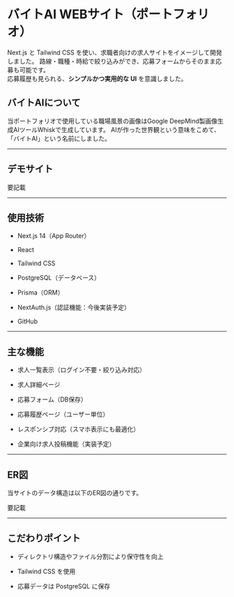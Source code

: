 # バイトAI WEBサイト（ポートフォリオ）

Next.js と Tailwind CSS を使い、求職者向けの求人サイトをイメージして開発しました。
路線・職種・時給で絞り込みができ、応募フォームからそのまま応募も可能です。  
応募履歴も見られる、**シンプルかつ実用的な UI** を意識しました。

## バイトAIについて

当ポートフォリオで使用している職場風景の画像はGoogle DeepMind製画像生成AIツールWhiskで生成しています。
AIが作った世界観という意味をこめて、「バイトAI」という名前にしました。

---

## デモサイト

要記載

---

## 使用技術

- Next.js 14（App Router）

- React

- Tailwind CSS

- PostgreSQL（データベース）

- Prisma（ORM）

- NextAuth.js（認証機能：今後実装予定）

- GitHub

---

## 主な機能

- 求人一覧表示（ログイン不要・絞り込み対応）

- 求人詳細ページ

- 応募フォーム（DB保存）

- 応募履歴ページ（ユーザー単位）

- レスポンシブ対応（スマホ表示にも最適化）

- 企業向け求人投稿機能（実装予定）

---

## ER図

当サイトのデータ構造は以下のER図の通りです。

要記載

---

## こだわりポイント

- ディレクトリ構造やファイル分割により保守性を向上

- Tailwind CSS を使用

- 応募データは PostgreSQL に保存
